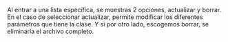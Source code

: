 Al entrar a una lista específica, se muestras 2 opciones, actualizar y borrar. En el caso de seleccionar actualizar, permite modificar los diferentes parámetros que tiene la clase. Y si por otro lado, escogemos borrar, se eliminaría el archivo completo.


